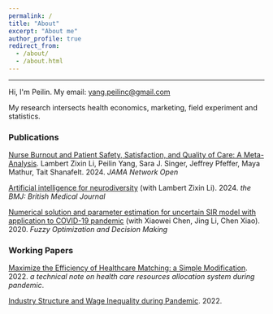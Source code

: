 ```yaml
---
permalink: /
title: "About"
excerpt: "About me"
author_profile: true
redirect_from: 
  - /about/
  - /about.html
---
```

------

Hi, I'm Peilin. My email: yang.peilinc@gmail.com

My research intersects health economics, marketing, field experiment and statistics.


### Publications

[Nurse Burnout and Patient Safety, Satisfaction, and Quality of Care: A Meta-Analysis](https://jamanetwork.com/journals/jamanetworkopen/fullarticle/2825639). Lambert Zixin Li, Peilin Yang, Sara J. Singer, Jeffrey Pfeffer, Maya Mathur, Tait Shanafelt. 2024.
*JAMA Network Open*

[Artificial intelligence for neurodiversity](https://doi.org/10.1136/bmj.q1384) (with Lambert Zixin Li). 2024. *the BMJ: British Medical Journal*

[Numerical solution and parameter estimation for uncertain SIR model with application to COVID-19 pandemic](https://tteclinc.github.io/peilinyang//files/UncertaintySIR.pdf) (with Xiaowei Chen, Jing Li, Chen Xiao). 2020. *Fuzzy Optimization and Decision Making*


### Working Papers
[Maximize the Efficiency of Healthcare Matching: a Simple Modification](https://tteclinc.github.io/peilinyang//files/Healthcare_matching.pdf). 2022. _a technical note on health care resources allocation system during pandemic_.

[Industry Structure and Wage Inequality during Pandemic](https://tteclinc.github.io/peilinyang//files/Inequality.pdf). 2022.

